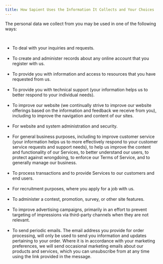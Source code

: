 ```yaml
---
title: How Sapient Uses the Information It Collects and Your Choices
---
```


<p>The personal data we collect from you may be used in one of the following ways:</p>
<br>
<ul>
<li>To deal with your inquiries and requests.</li>
<br>
<li>To create and administer records about any online account that you register with us.</li>
<br>
<li>To provide you with information and access to resources that you have requested from us.</li>
<br>
<li>To provide you with technical support (your information helps us to better respond to your individual needs).</li>
<br>
<li>To improve our website (we continually strive to improve our website offerings based on the information and feedback we receive from you), including to improve the navigation and content of our sites.</li>
<br>
<li>For website and system administration and security.</li>
<br>
<li>For general business purposes, including to improve customer service (your information helps us to more effectively respond to your customer service requests and support needs), to help us improve the content and functionality of our Services, to better understand our users, to protect against wrongdoing, to enforce our Terms of Service, and to generally manage our business.</li>
<br>
<li>To process transactions and to provide Services to our customers and end users.</li>
<br>
<li>For recruitment purposes, where you apply for a job with us.</li>
<br>
<li>To administer a contest, promotion, survey, or other site features.</li>
<br>
<li>To improve advertising campaigns, primarily in an effort to prevent targeting of impressions via third-party channels when they are not relevant.</li>
<br>
<li>To send periodic emails. The email address you provide for order processing, will only be used to send you information and updates pertaining to your order. Where it is in accordance with your marketing preferences, we will send occasional marketing emails about our products and services, which you can unsubscribe from at any time using the link provided in the message.</li>
</ul>
